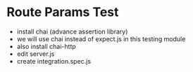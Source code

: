 # Route Params Test

* install chai (advance assertion library)
* we will use chai instead of expect.js in this testing module
* also install chai-http
* edit server.js
* create integration.spec.js
